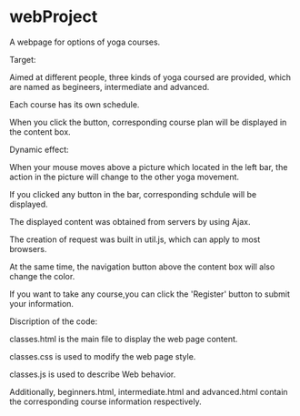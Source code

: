 # webProject

A webpage for options of yoga courses.

Target:

Aimed at different people, three kinds of yoga coursed are provided, which are named as begineers, intermediate and advanced.

Each course has its own schedule.

When you click the button, corresponding course plan will be displayed in the content box.

Dynamic effect:

When your mouse moves above a picture which located in the left bar, the action in the picture will change to the other yoga movement.

If you clicked any button in the bar, corresponding schdule will be displayed. 

The displayed content was obtained from servers by using Ajax.

The creation of request was built in util.js, which can apply to most browsers.

At the same time, the navigation button above the content box will also change the color.

If you want to take any course,you can click the 'Register' button to submit your information.

Discription of the code:

classes.html is the main file to display the web page content.

classes.css is used to modify the web page style.

classes.js is used to describe Web behavior.

Additionally, beginners.html, intermediate.html and advanced.html contain the corresponding course information respectively.



